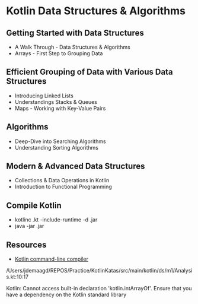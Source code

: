 # Kotlin Data Structures & Algorithms

## Getting Started with Data Structures

- A Walk Through - Data Structures & Algorithms
- Arrays - First Step to Grouping Data

## Efficient Grouping of Data with Various Data Structures

- Introducing Linked Lists
- Understandings Stacks & Queues
- Maps - Working with Key-Value Pairs

## Algorithms

- Deep-Dive into Searching Algorithms
- Understanding Sorting Algorithms

## Modern & Advanced Data Structures

- Collections & Data Operations in Kotlin
- Introduction to Functional Programming

## Compile Kotlin

- kotlinc <filename>.kt -include-runtime -d <filename>.jar
- java -jar <filename>.jar

## Resources

- [Kotlin command-line compiler](https://kotlinlang.org/docs/command-line.html)


/Users/jdemaagd/REPOS/Practice/KotlinKatas/src/main/kotlin/ds/m1/Analysis.kt:10:17

Kotlin: Cannot access built-in declaration 'kotlin.intArrayOf'. 
Ensure that you have a dependency on the Kotlin standard library